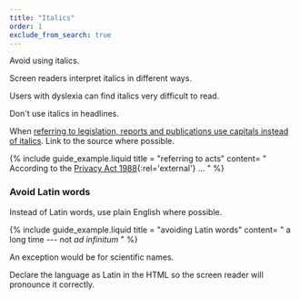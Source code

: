 ```yaml
---
title: "Italics"
order: 1
exclude_from_search: true
---
```


Avoid using italics.

Screen readers interpret italics in different ways.

Users with dyslexia can find italics very difficult to read.

Don't use italics in headlines.

When [referring to legislation, reports and publications use capitals instead of italics](/punctuation-grammar/#capitalisation). Link to the source where possible.

{% include guide_example.liquid
  title = "referring to acts"
  content= "
According to the [Privacy Act 1988](https://www.legislation.gov.au/Details/C2016C00979){:rel='external'} ...
"
%}

### Avoid Latin words

Instead of Latin words, use plain English where possible.

{% include guide_example.liquid
  title = "avoiding Latin words"
  content= "
a long time --- not _ad infinitum_
"
%}

An exception would be for scientific names.

Declare the language as Latin in the HTML so the screen reader will pronounce it correctly.
